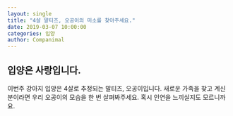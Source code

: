 ```yaml
---
layout: single
title: "4살 말티즈, 오공이의 미소를 찾아주세요."
date: 2019-03-07 10:00:00
categories: 입양
author: Companimal
---
```


## 입양은 사랑입니다.

이번주 강아지 입양은 4살로 추정되는 말티즈, 오공이입니다. 새로운 가족을 찾고 계신 분이라면 우리 오공이의 모습을 한 번 살펴봐주세요. 혹시 인연을 느끼실지도 모르니까요.
